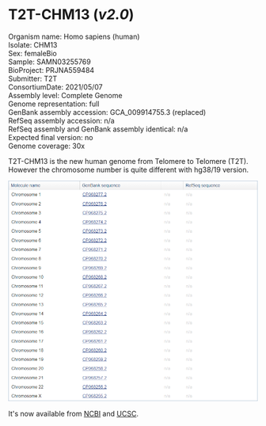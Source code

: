# T2T-CHM13 (_v2.0_)

Organism name: Homo sapiens (human)  
Isolate: CHM13  
Sex: femaleBio  
Sample: SAMN03255769   
BioProject: PRJNA559484  
Submitter: T2T   
ConsortiumDate: 2021/05/07  
Assembly level: Complete Genome  
Genome representation: full  
GenBank assembly accession: GCA_009914755.3 (replaced)  
RefSeq assembly accession: n/a  
RefSeq assembly and GenBank assembly identical: n/a  
Expected final version: no    
Genome coverage: 30x  

T2T-CHM13 is the new human genome from Telomere to Telomere (T2T). However the chromosome number is quite different with hg38/19 version.  

![chromosome](https://github.com/jlchen5/T2T-CHM13/blob/main/t2t_chm13.png)


  
It's now available from [NCBI](https://www.ncbi.nlm.nih.gov/assembly/GCA_009914755.4) and [UCSC](https://genome.ucsc.edu/cgi-bin/hgTracks?hubUrl=https://hgdownload.soe.ucsc.edu/hubs/GCA/009/914/755/GCA_009914755.4/hub.txt&genome=GCA_009914755.4).
